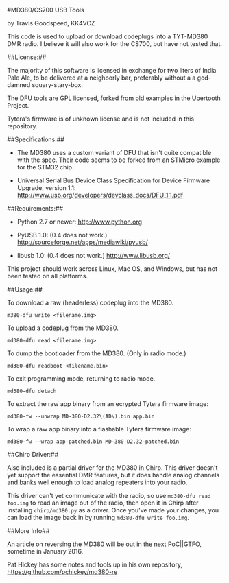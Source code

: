 #MD380/CS700 USB Tools

by Travis Goodspeed, KK4VCZ  

This code is used to upload or download codeplugs into a TYT-MD380 DMR
radio.  I believe it will also work for the CS700, but have not tested
that.

##License:##

The majority of this software is licensed in exchange for two liters
of India Pale Ale, to be delivered at a neighborly bar, preferably
without a a god-damned squary-stary-box.

The DFU tools are GPL licensed, forked from old examples in the
Ubertooth Project.

Tytera's firmware is of unknown license and is not included in this
repository.

##Specifications:##

* The MD380 uses a custom variant of DFU that isn't quite compatible
  with the spec.  Their code seems to be forked from an STMicro
  example for the STM32 chip.

* Universal Serial Bus Device Class Specification for Device
  Firmware Upgrade, version 1.1:
  http://www.usb.org/developers/devclass_docs/DFU_1.1.pdf


##Requirements:##

* Python 2.7 or newer:
  http://www.python.org

* PyUSB 1.0:  (0.4 does not work.)
  http://sourceforge.net/apps/mediawiki/pyusb/

* libusb 1.0: (0.4 does not work.)
  http://www.libusb.org/

This project should work across Linux, Mac OS, and Windows, but has
not been tested on all platforms.

##Usage:##

To download a raw (headerless) codeplug into the MD380.

    m380-dfu write <filename.img>

To upload a codeplug from the MD380.

    md380-dfu read <filename.img>

To dump the bootloader from the MD380.  (Only in radio mode.)

    md380-dfu readboot <filename.bin>

To exit programming mode, returning to radio mode.

    md380-dfu detach

To extract the raw app binary from an ecrypted Tytera firmware image:

	md380-fw --unwrap MD-380-D2.32\(AD\).bin app.bin

To wrap a raw app binary into a flashable Tytera firmware image:

    md380-fw --wrap app-patched.bin MD-380-D2.32-patched.bin


##Chirp Driver:##

Also included is a partial driver for the MD380 in Chirp.  This driver
doesn't yet support the essential DMR features, but it does handle
analog channels and banks well enough to load analog repeaters into
your radio.

This driver can't yet communicate with the radio, so use `md380-dfu
read foo.img` to read an image out of the radio, then open it in Chirp
after installing `chirp/md380.py` as a driver.  Once you've made your
changes, you can load the image back in by running `md380-dfu write
foo.img`.


##More Info##

An article on reversing the MD380 will be out in the next PoC||GTFO,
sometime in January 2016.

Pat Hickey has some notes and tools up in his own repository,
https://github.com/pchickey/md380-re

